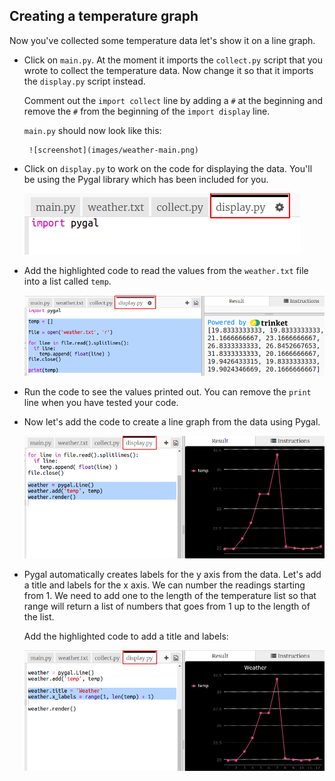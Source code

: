 ## Creating a temperature graph

Now you've collected some temperature data let's show it on a line graph. 



+ Click on `main.py`. At the moment it imports the `collect.py` script that you wrote to collect the temperature data. Now change it so that it imports the `display.py` script instead. 

    Comment out the `import collect` line by adding a `#` at the beginning and remove the `#` from the beginning of the `import display` line. 
    
    `main.py` should now look like this:
    
       ![screenshot](images/weather-main.png)

+ Click on `display.py` to work on the code for displaying the data. You'll be using the Pygal library which has been included for you. 

    ![screenshot](images/weather-display.png)


+ Add the highlighted code to read the values from the `weather.txt` file into a list called `temp`.  

    ![screenshot](images/weather-read.png)
    
+ Run the code to see the values printed out. You can remove the `print` line when you have tested your code.

+ Now let's add the code to create a line graph from the data using Pygal.   
    
    ![screenshot](images/weather-graph.png)
   
+ Pygal automatically creates labels for the y axis from the data. Let's add a title and labels for the x axis. We can number the readings starting from 1. We need to add one to the length of the temperature list so that range will return a list of numbers that goes from 1 up to the length of the list. 

    Add the highlighted code to add a title and labels:
    
    ![screenshot](images/weather-labels.png)
    
    
